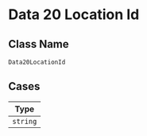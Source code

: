 
# Data 20 Location Id

## Class Name

`Data20LocationId`

## Cases

| Type |
|  --- |
| `string` |

